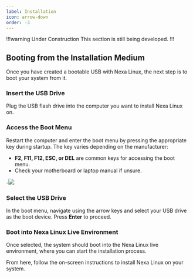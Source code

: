 ```yaml
---
label: Installation
icon: arrow-down
order: -3
---
```


!!!warning Under Construction
This section is still being developed.
!!!

## Booting from the Installation Medium

Once you have created a bootable USB with Nexa Linux, the next step is to boot your system from it.

### Insert the USB Drive

Plug the USB flash drive into the computer you want to install Nexa Linux on.

### Access the Boot Menu

Restart the computer and enter the boot menu by pressing the appropriate key during startup. The key varies depending on the manufacturer:

- **F2, F11, F12, ESC, or DEL** are common keys for accessing the boot menu.
- Check your motherboard or laptop manual if unsure.

-![](https://github.com/user-attachments/assets/d8dd32db-4b9e-4fb8-af7f-650f4e1c0710) <br>

### Select the USB Drive

In the boot menu, navigate using the arrow keys and select your USB drive as the boot device. Press **Enter** to proceed.

### Boot into Nexa Linux Live Environment

Once selected, the system should boot into the Nexa Linux live environment, where you can start the installation process.

From here, follow the on-screen instructions to install Nexa Linux on your system.
